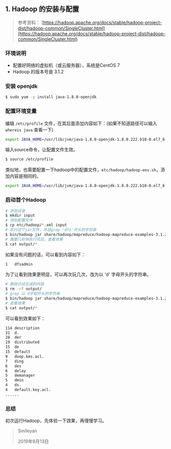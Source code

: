 ## 1. Hadoop 的安装与配置

> 参考资料： [https://hadoop.apache.org/docs/stable/hadoop-project-dist/hadoop-common/SingleCluster.html](https://hadoop.apache.org/docs/stable/hadoop-project-dist/hadoop-common/SingleCluster.html)

### 环境说明

* 配置好网络的虚拟机（或云服务器），系统是CentOS 7
* Hadoop 的版本号是 3.1.2 

### 安装 openjdk

```bash
$ sudo yum -y install java-1.8.0-openjdk
```

### 配置环境变量

编辑 `/etc/profile` 文件，在其后面添加内容如下：(如果不知道路径可以输入 `whereis java` 查看一下)

```bash
export JAVA_HOME=/usr/lib/jvm/java-1.8.0-openjdk-1.8.0.222.b10-0.el7_6.x86_64/jre
```

输入source命令，让配置文件生效。

```bash
$ source /etc/profile
```

类似地，也需要配置一下hadoop中的配置文件，`etc/hadoop/hadoop-env.sh`，添加内容是相同的。

```bash
export JAVA_HOME=/usr/lib/jvm/java-1.8.0-openjdk-1.8.0.222.b10-0.el7_6.x86_64/jre
```

### 启动首个Hadoop

```bash
# 添加目录
$ mkdir input
# 添加配置文件
$ cp etc/hadoop/*.xml input
# 执行这个jar文件，并且grep 'dfs'开头的字符串
$ bin/hadoop jar share/hadoop/mapreduce/hadoop-mapreduce-examples-3.1.2.jar grep input output 'dfs[a-z.]+'
# 需要几秒钟执行完后，查看效果
$ cat output/*
```

如果没有问题的话，可以看到内容如下：

```bash
1	dfsadmin
```

为了让看到效果更明显，可以再次玩几次，改为以 'd' 字母开头的字符串。

```bash
# 删除已经生成的内容
$ rm -rf output/
# grep 以 d字母开头的字符串
$ bin/hadoop jar share/hadoop/mapreduce/hadoop-mapreduce-examples-3.1.2.jar grep input output 'd[a-z.]+'
# 查看效果
$ cat output/*
```

可以看到效果如下：

```bash
114	description
31	d.
28	der
19	distributed
15	de
15	default
9	doop.kms.acl.
7	ding
6	des
6	delay
5	demanager
5	dmin
4	ds.
4	default.key.acl.
......
```

### 总结

初次运行Hadoop，先体验一下效果，再慢慢学习。



> Smileyan 
>
> 2019年9月13日